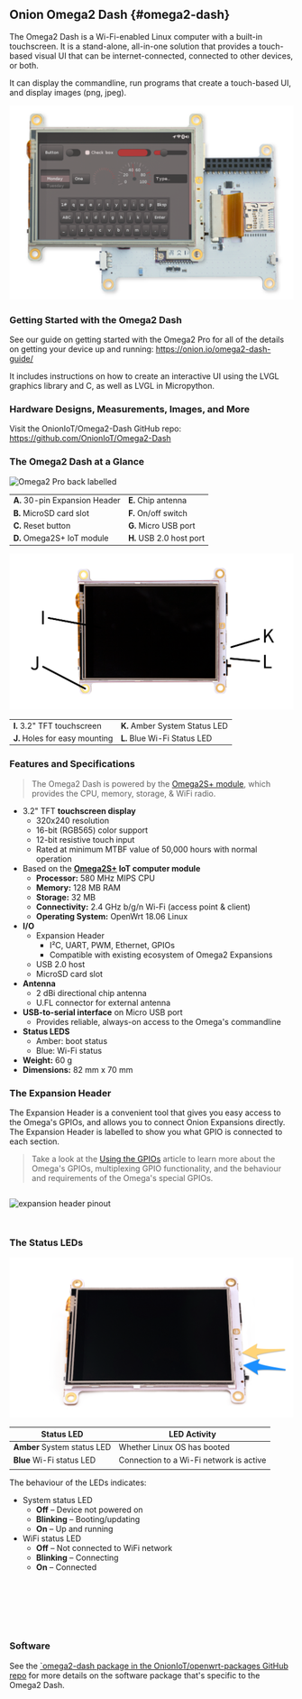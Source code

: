 ## Onion Omega2 Dash {#omega2-dash}

The Omega2 Dash is a Wi-Fi-enabled Linux computer with a built-in touchscreen. It is a stand-alone, all-in-one solution that provides a touch-based visual UI that can be internet-connected, connected to other devices, or both. 

It can display the commandline, run programs that create a touch-based UI, and display images (png, jpeg).

![Omega2 Dash](https://raw.githubusercontent.com/OnionIoT/Onion-Docs/master/Omega2/Documentation/Hardware-Overview/img/OM-O2DASH-00-cover-image.png)

### Getting Started with the Omega2 Dash

See our guide on getting started with the Omega2 Pro for all of the details on getting your device up and running: https://onion.io/omega2-dash-guide/

It includes instructions on how to create an interactive UI using the LVGL graphics library and C, as well as LVGL in Micropython.

### Hardware Designs, Measurements, Images, and More

Visit the OnionIoT/Omega2-Dash GitHub repo: https://github.com/OnionIoT/Omega2-Dash 


### The Omega2 Dash at a Glance

![Omega2 Pro back labelled](https://raw.githubusercontent.com/OnionIoT/Onion-Docs/master/Omega2/Documentation/Hardware-Overview/img/omega2dash-labelled-back.png)

|     |     |
|-----|-----|
| **A.** 30-pin Expansion Header  | **E.** Chip antenna |
| **B.** MicroSD card slot | **F.** On/off switch |
| **C.** Reset button | **G.** Micro USB port |
| **D.** Omega2S+ IoT module  | **H.** USB 2.0 host port  |

![Omega2 Pro front labelled](https://raw.githubusercontent.com/OnionIoT/Onion-Docs/master/Omega2/Documentation/Hardware-Overview/img/omega2dash-labelled-front-edit.png)

|     |     |
|-----|-----|
| **I.** 3.2" TFT touchscreen  | **K.** Amber System Status LED  |
| **J.** Holes for easy mounting | **L.** Blue Wi-Fi Status LED |

### Features and Specifications

> The Omega2 Dash is powered by the [Omega2S+ module](#omega2s), which provides the CPU, memory, storage, & WiFi radio.

* 3.2" TFT **touchscreen display**  
    * 320x240 resolution  
    * 16-bit (RGB565) color support  
    * 12-bit resistive touch input  
    * Rated at minimum MTBF value of 50,000 hours with normal operation  
* Based on the **[Omega2S+](https://onion.io/omega2s/) IoT computer module**  
    * **Processor:** 580 MHz MIPS CPU  
    * **Memory:** 128 MB RAM  
    * **Storage:** 32 MB  
    * **Connectivity:** 2.4 GHz b/g/n Wi-Fi (access point & client)  
    * **Operating System:** OpenWrt 18.06 Linux  
* **I/O**  
    * Expansion Header  
         * I²C, UART, PWM, Ethernet, GPIOs
         * Compatible with existing ecosystem of Omega2 Expansions
    * USB 2.0 host  
    * MicroSD card slot  
* **Antenna**
    * 2 dBi directional chip antenna
    * U.FL connector for external antenna
* **USB-to-serial interface** on Micro USB port  
    * Provides reliable, always-on access to the Omega's commandline
* **Status LEDS**
    * Amber: boot status
    * Blue: Wi-Fi status
* **Weight:** 60 g
* **Dimensions:** 82 mm x 70 mm

### The Expansion Header

The Expansion Header is a convenient tool that gives you easy access to the Omega's GPIOs, and allows you to connect Onion Expansions directly. The Expansion Header is labelled to show you what GPIO is connected to each section.

> Take a look at the [Using the GPIOs](https://docs.onion.io/omega2-docs/using-gpios.html#important-special-gpios) article to learn more about the Omega's GPIOs, multiplexing GPIO functionality, and the behaviour and requirements of the Omega's special GPIOs.

<!-- expansion header pinout intro -->
```{r child = '../shared/Hardware-Overview-Component-01-expansion-header-pinout-intro.md'}
```

![expansion header pinout](https://raw.githubusercontent.com/OnionIoT/Onion-Docs/master/Omega2/Documentation/Hardware-Overview/img/expansion-dock-expansion-header-pinout.png)

<!-- expansion header pinout explanation -->
```{r child = '../shared/Hardware-Overview-Component-02-expansion-header-pinout-explanation.md'}
```

<!-- operating system -->
```{r child = '../shared/Hardware-Overview-Component-90-Omega-operating-system.md'}
```

### The Status LEDs

![Omega2 Dash status LED label](https://raw.githubusercontent.com/OnionIoT/Onion-Docs/master/Omega2/Documentation/Hardware-Overview/img/omega2dash-status-leds.png)

| Status LED            | LED Activity |
|------------------|--------------|
| **Amber** System status LED    | Whether Linux OS has booted          |
| **Blue** Wi-Fi status LED       | Connection to a Wi-Fi network is active
     |

The behaviour of the LEDs indicates:

* System status LED
    * **Off** – Device not powered on
    * **Blinking** – Booting/updating
    * **On** – Up and running
* WiFi status LED
    * **Off** – Not connected to WiFi network
    * **Blinking** – Connecting
    * **On** – Connected

<!-- Micro USB Port -->
```{r child = '../shared/Hardware-Overview-Component-1-Micro-USB-Port.md'}
```

<!-- USB-to-Serial -->
```{r child = '../shared/Hardware-Overview-Component-2-USB-to-Serial.md'}
```

<!-- Power Switch -->
```{r child = '../shared/Hardware-Overview-Component-4-Power-Switch.md'}
```

<!-- Reset Button -->
```{r child = '../shared/Hardware-Overview-Component-0-Reset-Button.md'}
```

<!-- USB Port -->
```{r child = '../shared/Hardware-Overview-Component-5-Omega-USB-Port.md'}
```

<!-- wifi antenna -->
```{r child = '../shared/Hardware-Overview-Component-92-Omega-smt-antenna.md'}
```

<!-- u.fl connector -->
```{r child = '../shared/Hardware-Overview-Component-93-Omega-ufl-connector.md'}
```

### Software 

See the [`omega2-dash package in the OnionIoT/openwrt-packages GitHub repo](https://github.com/OnionIoT/OpenWRT-Packages/tree/openwrt-18.06/omega2-dash#omega2-dash-base-package) for more details on the software package that's specific to the Omega2 Dash.
